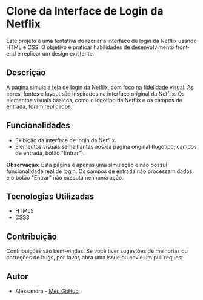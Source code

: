# Clone da Interface de Login da Netflix

Este projeto é uma tentativa de recriar a interface de login da Netflix usando HTML e CSS. O objetivo é praticar habilidades de desenvolvimento front-end e replicar um design existente.

## Descrição

A página simula a tela de login da Netflix, com foco na fidelidade visual. As cores, fontes e layout são inspirados na interface original da Netflix. Os elementos visuais básicos, como o logotipo da Netflix e os campos de entrada, foram replicados.

## Funcionalidades

* Exibição da interface de login da Netflix.
* Elementos visuais semelhantes aos da página original (logotipo, campos de entrada, botão "Entrar").

**Observação:** Esta página é apenas uma simulação e não possui funcionalidade real de login. Os campos de entrada não processam dados, e o botão "Entrar" não executa nenhuma ação.

## Tecnologias Utilizadas

* HTML5
* CSS3
## Contribuição

Contribuições são bem-vindas! Se você tiver sugestões de melhorias ou correções de bugs, por favor, abra uma issue ou envie um pull request.

## Autor

* Alessandra - [Meu GitHub](https://github.com/AlessandraSantanna)


